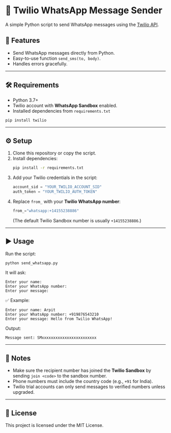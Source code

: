 # 📩 Twilio WhatsApp Message Sender

A simple Python script to send WhatsApp messages using the [Twilio API](https://www.twilio.com/).  

## 🚀 Features
- Send WhatsApp messages directly from Python.
- Easy-to-use function `send_sms(to, body)`.
- Handles errors gracefully.

---

## 🛠️ Requirements
- Python 3.7+
- Twilio account with **WhatsApp Sandbox** enabled.
- Installed dependencies from `requirements.txt`

```bash
pip install twilio
```

---

## ⚙️ Setup

1. Clone this repository or copy the script.
2. Install dependencies:
   ```bash
   pip install -r requirements.txt
   ```
3. Add your Twilio credentials in the script:
   ```python
   account_sid = "YOUR_TWILIO_ACCOUNT_SID"
   auth_token = "YOUR_TWILIO_AUTH_TOKEN"
   ```
4. Replace `from_` with your **Twilio WhatsApp number**:
   ```python
   from_="whatsapp:+14155238886"
   ```
   (The default Twilio Sandbox number is usually `+14155238886`.)

---

## ▶️ Usage
Run the script:

```bash
python send_whatsapp.py
```

It will ask:
```
Enter your name:
Enter your WhatsApp number:
Enter your message:
```

✅ Example:
```
Enter your name: Arpit
Enter your WhatsApp number: +919876543210
Enter your message: Hello from Twilio WhatsApp!
```

Output:
```
Message sent: SMxxxxxxxxxxxxxxxxxxxxxxxx
```

---

## 📌 Notes
- Make sure the recipient number has joined the **Twilio Sandbox** by sending `join <code>` to the sandbox number.
- Phone numbers must include the country code (e.g., `+91` for India).
- Twilio trial accounts can only send messages to verified numbers unless upgraded.

---

## 📄 License
This project is licensed under the MIT License.
